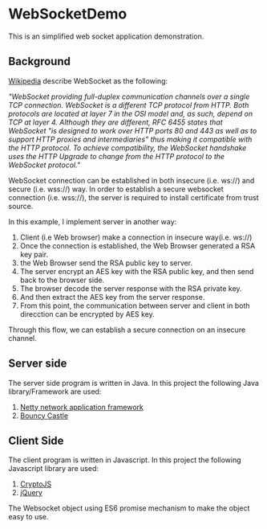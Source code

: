 # WebSocketDemo
This is an simplified web socket application demonstration.

## Background
[Wikipedia](https://en.wikipedia.org/wiki/WebSocket) describe WebSocket as the following:

_"WebSocket providing full-duplex communication channels over a single TCP connection.
WebSocket is a different TCP protocol from HTTP. 
Both protocols are located at layer 7 in the OSI model and, as such, depend on TCP at layer 4. 
Although they are different, RFC 6455 states that WebSocket "is designed to work over HTTP ports 80 and 443 
as well as to support HTTP proxies and intermediaries" thus making it compatible with the HTTP protocol. 
To achieve compatibility, the WebSocket handshake uses the HTTP Upgrade to change from the HTTP protocol 
to the WebSocket protocol."_

WebSocket connection can be established in both insecure (i.e. ws://) and secure (i.e. wss://) way.
In order to establish a secure websocket connection (i.e. wss://), the server is required 
to install certificate from trust source.

In this example, I implement server in another way:
1. Client (i.e Web browser) make a connection in insecure way(i.e. ws://)
2. Once the connection is established, the Web Browser generated a RSA key pair.
3. the Web Browser send the RSA public key to server.
4. The server encrypt an AES key with the RSA public key, and then send back to the browser side.
5. The browser decode the server response with the RSA private key.
6. And then extract the AES key from the server response.
7. From this point, the communication between server and client in both direcction can be encrypted by AES key.

Through this flow, we can establish a secure connection on an insecure channel.

## Server side
The server side program is written in Java.
In this project the following Java library/Framework are used:

1. [Netty network application framework](http://netty.io/) 
2. [Bouncy Castle](https://www.bouncycastle.org/)

## Client Side
The client program is written in Javascript.
In this project the following Javascript library are used:

1. [CryptoJS](https://code.google.com/archive/p/crypto-js/)
2. [jQuery](https://jquery.com/)

The Websocket object using ES6 promise mechanism to make the object easy to use.
